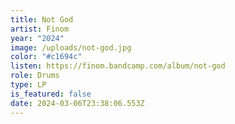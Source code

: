```yaml
---
title: Not God
artist: Finom
year: "2024"
image: /uploads/not-god.jpg
color: "#c1694c"
listen: https://finom.bandcamp.com/album/not-god
role: Drums
type: LP
is_featured: false
date: 2024-03-06T23:38:06.553Z
---
```

